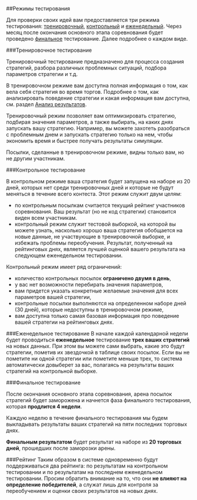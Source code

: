 ##Режимы тестирования

Для проверки своих идей вам предоставляется три режима тестирования: [тренировочный](#training_mode), [контрольный](#control_mode) и [еженедельный](#weekly_mode). Через месяц после окончания основного этапа соревнования будет проведено [финальное](#final_mode) тестирование. Далее подробнее о каждом виде.

<a name="training_mode"></a>
###Тренировочное тестирование

Тренировочный тестирование предназначено для процесса создания стратегий, разбора различных проблемных ситуаций, подбора параметров стратегии и т.д. 

В тренировочном режиме вам доступна полная информация о том, как вела себя стратегия во время торгов. Подробнее о том, как анализировать поведение стратегии и какая информация вам доступна, см. раздел [Анализ результатов](analysis/README.md).

Тренировочный режим позволяет вам оптимизировать стратегию, подбирая значения параметров, а также выбирать, на каких днях запускать вашу стратегию. Например, вы можете захотеть разобраться с проблемным днем и запускать стратегию только на нем, чтобы экономить время и быстрее получать результаты симуляции.

Посылки, сделанные в тренировочном режиме, видны только вам, но не другим участникам.

<a name="control_mode"></a>
###Контрольное тестирование

В контрольном режиме ваша стратегия будет запущена на наборе из 20 дней, которых нет среди тренировочных дней и которые не будут меняться в течение всего контеста. Этот режим служит двум целям:
- по контрольным посылкам считается текущий рейтинг участников соревнования. Ваш результат (но не код стратегии) становится виден всем участникам.
- контрольный режим служит тестовой выборкой, на которой вы можете узнать, насколько хорошо ваша стратегия обобщается на новые данные, не участвующие в тренировочной выборке, и избежать проблемы переобучения.  Результат, полученный на рейтинговых днях, является лучшей оценкой вашего результата на следующем еженедельном тестировании.

Контрольный режим имеет ряд ограничений: 
- количество контрольных посылок **ограничено двумя в день**,
- у вас нет возможности перебирать значения параметров,
- вам придется указать конкретные желаемые значения для всех параметров вашей стратегии,
- контрольные посылки выполняются на определенном наборе дней (30 дней), которые недоступны в тренировочном режиме,
- вам доступна только самая базовая информация про поведение вашей стратегии на рейтинговых днях.

<a name="weekly_mode"></a>
###Еженедельное тестирование
В начале каждой календарной недели будет проводиться **еженедельное** тестирование **трех ваших стратегий** на новых данных. При этом вы можете сами выбрать, какие это будут стратегии, пометив их звездочкой в таблице своих посылок. Если вы не пометите ни одной стратегии или пометите меньше трех, то система автоматически довыберет за вас, полагаясь на результаты ваших стратегий на контрольной выборке.

<a name="final_mode"></a>
###Финальное тестирование

После окончания основного этапа соревнования, арена посылок стратегий будет заморожена и начнется фаза финального тестирования, которая **продлится 4 недели**. 

Каждую неделю в течение финального тестирования мы будем выкладывать результаты ваших стратегий на пяти последних торговых днях.

**Финальным результатом** будет результат на наборе из **20 торговых дней**, прошедших после заморозки арены. 

<a name="ratings"></a>
###Рейтинг
Таким образом в системе одновременно будут поддерживаться два рейтинга: по результатам на контрольном тестировании и по результатам на последнем еженедельном тестировании. Просим обратить внимание на то, что они **не влияют на определение победителей**, а служат лишь для контроля за переобучением и оценки своих результатов на новых днях.

